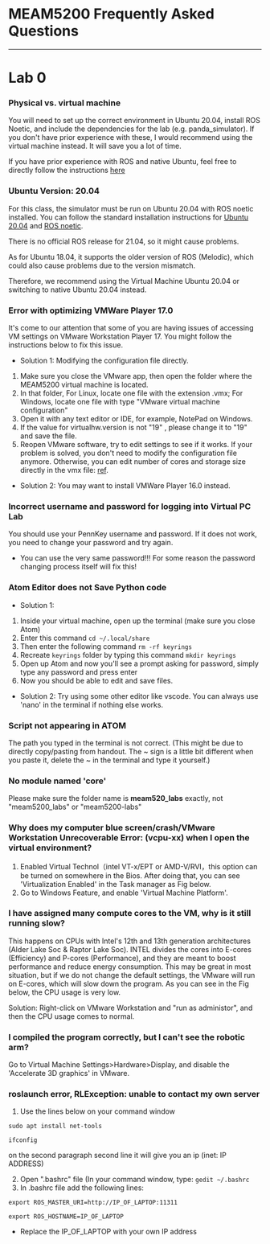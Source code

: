 # MEAM5200 Frequently Asked Questions
---
# Lab 0

### Physical vs. virtual machine

You will need to set up the correct environment in Ubuntu 20.04, install ROS Noetic, and include the dependencies for the lab (e.g. panda_simulator). If you don't have prior experience with these, I would recommend using the virtual machine instead. It will save you a lot of time.

If you have prior experience with ROS and native Ubuntu, feel free to directly follow the instructions [here](https://github.com/MEAM520/meam520_labs/blob/main/README.md)

### Ubuntu Version: 20.04

For this class, the simulator must be run on Ubuntu 20.04 with ROS noetic installed. You can follow the standard installation instructions for [Ubuntu 20.04](https://phoenixnap.com/kb/install-ubuntu-20-04) and [ROS noetic](http://wiki.ros.org/noetic/Installation).

There is no official ROS release for 21.04, so it might cause problems.

As for Ubuntu 18.04, it supports the older version of ROS (Melodic), which could also cause problems due to the version mismatch.

Therefore, we recommend using the Virtual Machine Ubuntu 20.04 or switching to native Ubuntu 20.04 instead. 

### Error with optimizing VMWare Player 17.0

It's come to our attention that some of you are having issues of accessing VM settings on VMware Workstation Player 17. You might follow the instructions below to fix this issue.

- Solution 1: Modifying the configuration file directly.

1. Make sure you close the VMware app, then open the folder where the MEAM5200 virtual machine is located.
2. In that folder, For Linux, locate one file with the extension .vmx; For Windows, locate one file with type "VMware virtual machine configuration"
3. Open it with any text editor or IDE, for example, NotePad on Windows.
4. If the value for virtualhw.version is not "19" , please change it to "19" and save the file.
5. Reopen VMware software, try to edit settings to see if it works.
If your problem is solved, you don't need to modify the configuration file anymore. Otherwise, you can edit number of cores and storage size directly in the vmx file: [ref](https://kb.vmware.com/s/article/205n).

- Solution 2: You may want to install VMWare Player 16.0 instead.

### Incorrect username and password for logging into Virtual PC Lab

You should use your PennKey username and password. If it does not work, you need to change your password and try again. 

- You can use the very same password!!! For some reason the password changing process itself will fix this! 

### Atom Editor does not Save Python code

- Solution 1: 
1. Inside your virtual machine, open up the terminal (make sure you close Atom)
2. Enter this command `cd ~/.local/share`
3. Then enter the following command `rm -rf keyrings`
4. Recreate `keyrings` folder by typing this command `mkdir keyrings`
5. Open up Atom and now you'll see a prompt asking for password, simply type any password and press enter
6. Now you should be able to edit and save files.
   
- Solution 2: Try using some other editor like vscode. You can always use 'nano' in the terminal if nothing else works.

### Script not appearing in ATOM

The path you typed in the terminal is not correct. (This might be due to directly copy/pasting from handout. The ~ sign is a little bit different when you paste it, delete the ~ in the terminal and type it yourself.)

### No module named 'core'

Please make sure the folder name is **meam520_labs** exactly, not "meam5200_labs" or "meam5200-labs"

### Why does my computer blue screen/crash/VMware Workstation Unrecoverable Error: (vcpu-xx) when I open the virtual environment?

1. Enabled Virtual Technol（intel VT-x/EPT or AMD-V/RVI，this option can be turned on somewhere in the Bios. After doing that, you can see 'Virtualization Enabled' in the Task manager as Fig below.
2. Go to Windows Feature, and enable 'Virtual Machine Platform'.

### I have assigned many compute cores to the VM, why is it still running slow?

This happens on CPUs with Intel's 12th and 13th generation architectures (Alder Lake Soc & Raptor Lake Soc).  INTEL divides the cores into E-cores (Efficiency) and P-cores (Performance), and they are meant to boost performance and reduce energy consumption. This may be great in most situation, but if we do not change the default settings, the VMware will run on E-cores, which will slow down the program. As you can see in the Fig below, the CPU usage is very low.

Solution: Right-click on VMware Workstation and "run as administor", and then the CPU usage comes to normal.

### I compiled the program correctly, but I can't see the robotic arm?

Go to Virtual Machine Settings>Hardware>Display, and disable the 'Accelerate 3D graphics' in VMware.

### roslaunch error, RLException: unable to contact my own server

1. Use the lines below on your command window

`sudo apt install net-tools`

`ifconfig`

on the second paragraph second line it will give you an ip (inet: IP ADDRESS)

2. Open ".bashrc" file (In your command window, type: `gedit ~/.bashrc` 
3. In .bashrc file add the following lines:
   
`export ROS_MASTER_URI=http://IP_OF_LAPTOP:11311`

`export ROS_HOSTNAME=IP_OF_LAPTOP`

- Replace the IP_OF_LAPTOP with your own IP address
